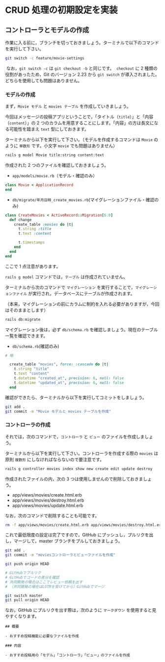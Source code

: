 # CRUD 処理の初期設定を実装

## コントローラとモデルの作成

作業に入る前に，ブランチを切っておきましょう。ターミナルで以下のコマンドを実行して下さい。

```zsh
git switch -c feature/movie-settings
```

​
なお，`git switch -c` は `git checkout -b` と同じです。
​
`checkout` に 2 種類の役割があったため，Git のバージョン 2.23 から `git switch` が導入されました。どちらを使用しても問題はありません。

### モデルの作成

まず，`Movie モデル` と `movies テーブル` を作成していきましょう。

今回はメッセージの投稿アプリということで，「タイトル（`title`）」と「内容（`content`）」の 2 つのカラムを用意することにします。「内容」の方は長文になる可能性を踏まえ `text` 型にしておきます。

ターミナルから以下を実行して下さい。（モデルを作成するコマンドは `Movie` のように `単数形` です。小文字 `movie` でも問題はありません）

```zsh
rails g model Movie title:string content:text
```

作成された 2 つのファイルを確認しておきましょう。

- `app/models/movie.rb`（モデル・確認のみ）

```rb
class Movie < ApplicationRecord
end
```

- `db/migrate/年月日時_create_movies.rb`(マイグレーションファイル・確認のみ)

```rb
class CreateMovies < ActiveRecord::Migration[6.0]
  def change
    create_table :movies do |t|
      t.string :title
      t.text :content

      t.timestamps
    end
  end
end
```

ここで 1 点注意があります。

`rails g model` コマンドでは，`テーブル` は作成されていません。

ターミナルから次のコマンドで `マイグレーション` を実行することで，`マイグレーションファイル` が実行され，データベースにテーブルが作成されます。

（本来，マイグレーションの前にカラムに制約を入れる必要がありますが，今回はそのままとします）

```zsh
rails db:migrate
```

マイグレーション後は，必ず `db/schema.rb` を確認しましょう。現在のテーブル一覧を確認できます。

- `db/schema.rb`(確認のみ)

```rb
# 略

  create_table "movies", force: :cascade do |t|
    t.string "title"
    t.text "content"
    t.datetime "created_at", precision: 6, null: false
    t.datetime "updated_at", precision: 6, null: false
  end
```

確認ができたら、ターミナルから以下を実行してコミットをしましょう。

```zsh
git add .
git commit -m "Movie モデルと movies テーブルを作成"
```

### コントローラの作成

それでは，次のコマンドで，`コントローラ` と `ビュー` のファイルを作成しましょう。

ターミナルから以下を実行して下さい。コントローラを作成する際の `movies` は原則 `複数形` にしなければならないので要注意です。

```zsh
rails g controller movies index show new create edit update destroy
```

作成されたファイルの内，次の 3 つは使用しませんので削除しておきましょう。

- app/views/movies/create.html.erb
- app/views/movies/destroy.html.erb
- app/views/movies/update.html.erb

なお，次のコマンドで削除することも可能です。

```zsh
rm -f app/views/movies/create.html.erb app/views/movies/destroy.html.erb app/views/movies/update.html.erb
```

これで最低限度の設定は完了ですので，GitHub にプッシュし，プルリクを出し，マージして，master ブランチをプルしておきましょう。

```zsh
git add .
git commit -m "moviesコントローラとビューファイルを作成"

git push origin HEAD

# GitHubでプルリク
# GitHubでコードの差分を確認
# 共同開発の場合はここでレビュー依頼を出す
# （共同開発の場合はLGTMを受けてから）GitHubでマージ

git switch master
git pull origin HEAD
```

なお，GitHub にプルリクを出す際は，次のように `マークダウン` を使用すると見やすくなります。

```
## 概要

- おすすめ投稿機能に必要なファイルを作成

### 内容

- おすすめ投稿用の「モデル」「コントローラ」「ビュー」のファイルを作成
```
